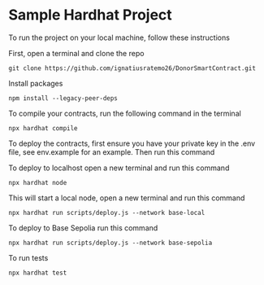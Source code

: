# Sample Hardhat Project

To run the project on your local machine, follow these instructions

First, open a terminal and clone the repo

```shell
git clone https://github.com/ignatiusratemo26/DonorSmartContract.git
```

Install packages
```shell
npm install --legacy-peer-deps
```
To compile your contracts, run the following command in the terminal
```shell
npx hardhat compile
```
To deploy the contracts, first ensure you have your private key in the .env file, see env.example for an example. Then run this command

To deploy to localhost open a new terminal and run this command
```shell
npx hardhat node
```
This will start a local node, open a new terminal and run this command
```shell
npx hardhat run scripts/deploy.js --network base-local

```
To deploy to Base Sepolia run this command
```shell
npx hardhat run scripts/deploy.js --network base-sepolia

```
To run tests
```shell
npx hardhat test

```